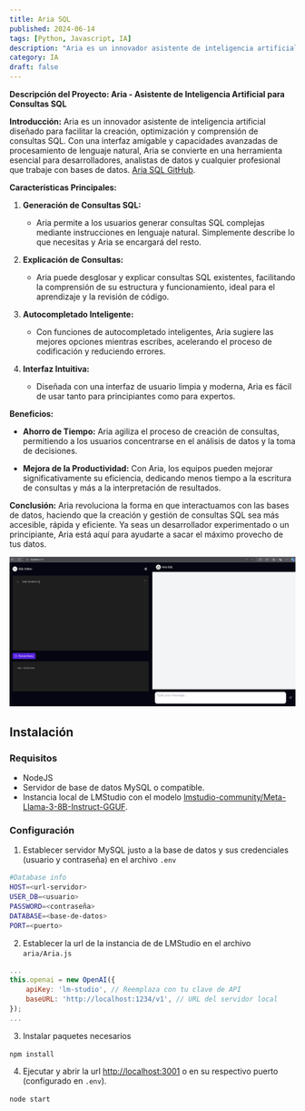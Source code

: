 ```yaml
---
title: Aria SQL
published: 2024-06-14
tags: [Python, Javascript, IA]
description: "Aria es un innovador asistente de inteligencia artificial diseñado para facilitar la creación, optimización y comprensión de consultas SQL"
category: IA
draft: false
---
```


**Descripción del Proyecto: Aria - Asistente de Inteligencia Artificial para Consultas SQL**

**Introducción:**
Aria es un innovador asistente de inteligencia artificial diseñado para facilitar la creación, optimización y comprensión de consultas SQL. Con una interfaz amigable y capacidades avanzadas de procesamiento de lenguaje natural, Aria se convierte en una herramienta esencial para desarrolladores, analistas de datos y cualquier profesional que trabaje con bases de datos.
[Aria SQL GitHub](https://github.com/Vayioleta/Aria).

**Características Principales:**

1. **Generación de Consultas SQL:**
   - Aria permite a los usuarios generar consultas SQL complejas mediante instrucciones en lenguaje natural. Simplemente describe lo que necesitas y Aria se encargará del resto.

2. **Explicación de Consultas:**
   - Aria puede desglosar y explicar consultas SQL existentes, facilitando la comprensión de su estructura y funcionamiento, ideal para el aprendizaje y la revisión de código.

3. **Autocompletado Inteligente:**
   - Con funciones de autocompletado inteligentes, Aria sugiere las mejores opciones mientras escribes, acelerando el proceso de codificación y reduciendo errores.

4. **Interfaz Intuitiva:**
   - Diseñada con una interfaz de usuario limpia y moderna, Aria es fácil de usar tanto para principiantes como para expertos.

**Beneficios:**

- **Ahorro de Tiempo:**
  Aria agiliza el proceso de creación de consultas, permitiendo a los usuarios concentrarse en el análisis de datos y la toma de decisiones.

- **Mejora de la Productividad:**
  Con Aria, los equipos pueden mejorar significativamente su eficiencia, dedicando menos tiempo a la escritura de consultas y más a la interpretación de resultados.

**Conclusión:**
Aria revoluciona la forma en que interactuamos con las bases de datos, haciendo que la creación y gestión de consultas SQL sea más accesible, rápida y eficiente. Ya seas un desarrollador experimentado o un principiante, Aria está aquí para ayudarte a sacar el máximo provecho de tus datos.

![UI](https://github.com/Vayioleta/Aria/raw/main/doc/imgs/interface.png)

## Instalación

### Requisitos

- NodeJS
- Servidor de base de datos MySQL o compatible.
- Instancia local de LMStudio con el modelo [lmstudio-community/Meta-Llama-3-8B-Instruct-GGUF](https://huggingface.co/lmstudio-community/Meta-Llama-3-8B-Instruct-GGUF).

### Configuración

1. Establecer servidor MySQL justo a la base de datos y sus credenciales (usuario y contraseña) en el archivo `.env`

```bash
#Database info
HOST=<url-servidor>
USER_DB=<usuario>
PASSWORD=<contraseña>
DATABASE=<base-de-datos>
PORT=<puerto>
```

2. Establecer la url de la instancia de de LMStudio en el archivo `aria/Aria.js`

```javascript
...
this.openai = new OpenAI({
	apiKey: 'lm-studio', // Reemplaza con tu clave de API
	baseURL: 'http://localhost:1234/v1', // URL del servidor local
});
...
```

3. Instalar paquetes necesarios

`npm install`

4. Ejecutar y abrir la url [http://localhost:3001](http://localhost:3001) o en su respectivo puerto (configurado en `.env`).

`node start`